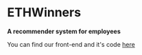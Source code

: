 # ETHWinners
**A recommender system for employees**

You can find our front-end and it's code [here](https://near.org/near/widget/ComponentDetailsPage?src=s-farshad-k.near/widget/index)

